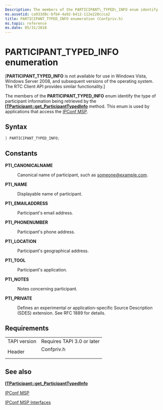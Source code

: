 ```yaml
---
Description: The members of the PARTICIPANT\_TYPED\_INFO enum identify the type of participant information being retrieved by the ITParticipant::get\_ParticipantTypedInfo method. This enum is used by applications that access the IPConf MSP.
ms.assetid: ca933d8c-bfb4-4a92-b412-112e228ccca2
title: PARTICIPANT_TYPED_INFO enumeration (Confpriv.h)
ms.topic: reference
ms.date: 05/31/2018
---
```


# PARTICIPANT\_TYPED\_INFO enumeration

\[**PARTICIPANT\_TYPED\_INFO** is not available for use in Windows Vista, Windows Server 2008, and subsequent versions of the operating system. The RTC Client API provides similar functionality.\]

The members of the **PARTICIPANT\_TYPED\_INFO** enum identify the type of participant information being retrieved by the [**ITParticipant::get\_ParticipantTypedInfo**](itparticipant-get-participanttypedinfo.md) method. This enum is used by applications that access the [IPConf MSP](ipconf-msp.md).

## Syntax


```C++
} PARTICIPANT_TYPED_INFO;
```



## Constants

<dl> <dt>

<span id="PTI_CANONICALNAME"></span><span id="pti_canonicalname"></span>**PTI\_CANONICALNAME**
</dt> <dd>

Canonical name of participant, such as someone@example.com.

</dd> <dt>

<span id="PTI_NAME"></span><span id="pti_name"></span>**PTI\_NAME**
</dt> <dd>

Displayable name of participant.

</dd> <dt>

<span id="PTI_EMAILADDRESS"></span><span id="pti_emailaddress"></span>**PTI\_EMAILADDRESS**
</dt> <dd>

Participant's email address.

</dd> <dt>

<span id="PTI_PHONENUMBER"></span><span id="pti_phonenumber"></span>**PTI\_PHONENUMBER**
</dt> <dd>

Participant's phone address.

</dd> <dt>

<span id="PTI_LOCATION"></span><span id="pti_location"></span>**PTI\_LOCATION**
</dt> <dd>

Participant's geographical address.

</dd> <dt>

<span id="PTI_TOOL"></span><span id="pti_tool"></span>**PTI\_TOOL**
</dt> <dd>

Participant's application.

</dd> <dt>

<span id="PTI_NOTES"></span><span id="pti_notes"></span>**PTI\_NOTES**
</dt> <dd>

Notes concerning participant.

</dd> <dt>

<span id="PTI_PRIVATE"></span><span id="pti_private"></span>**PTI\_PRIVATE**
</dt> <dd>

Defines an experimental or application-specific Source Description (SDES) extension. See RFC 1889 for details.

</dd> </dl>

## Requirements



|                         |                                                                                       |
|-------------------------|---------------------------------------------------------------------------------------|
| TAPI version<br/> | Requires TAPI 3.0 or later<br/>                                                 |
| Header<br/>       | <dl> <dt>Confpriv.h</dt> </dl> |



## See also

<dl> <dt>

[**ITParticipant::get\_ParticipantTypedInfo**](itparticipant-get-participanttypedinfo.md)
</dt> <dt>

[IPConf MSP](ipconf-msp.md)
</dt> <dt>

[IPConf MSP Interfaces](ipconf-msp-interfaces.md)
</dt> </dl>

 

 




